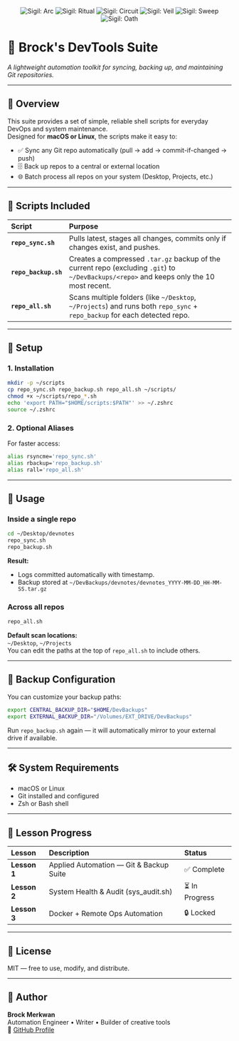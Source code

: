 <!-- GLYPHWAVE SIGILS -->
<p align="center">
  <img alt="Sigil: Arc" src="https://img.shields.io/badge/⟟_arcana-synced-00FFC8?style=for-the-badge&labelColor=0A0A0F">
  <img alt="Sigil: Ritual" src="https://img.shields.io/badge/⟊_ritual-backup_bound-FF2E97?style=for-the-badge&labelColor=0A0A0F">
  <img alt="Sigil: Circuit" src="https://img.shields.io/badge/⌁_circuit-docker_up-7C3AED?style=for-the-badge&labelColor=0A0A0F&logo=docker&logoColor=7C3AED">
  <img alt="Sigil: Veil" src="https://img.shields.io/badge/⌬_veil-tailscale_mesh-00F0FF?style=for-the-badge&labelColor=0A0A0F&logo=tailscale&logoColor=00F0FF">
  <img alt="Sigil: Sweep" src="https://img.shields.io/badge/✧_sweep-multi_repo-39FF14?style=for-the-badge&labelColor=0A0A0F">
  <img alt="Sigil: Oath" src="https://img.shields.io/badge/✠_oath-lesson_I_complete-BC13FE?style=for-the-badge&labelColor=0A0A0F">
</p>


# 🧰 Brock's DevTools Suite  
_A lightweight automation toolkit for syncing, backing up, and maintaining Git repositories._

---

## 🚀 Overview
This suite provides a set of simple, reliable shell scripts for everyday DevOps and system maintenance.  
Designed for **macOS or Linux**, the scripts make it easy to:
- ✅ Sync any Git repo automatically (pull → add → commit-if-changed → push)
- 🗄️ Back up repos to a central or external location
- 🌐 Batch process all repos on your system (Desktop, Projects, etc.)

---

## 📂 Scripts Included

| Script | Purpose |
|:--|:--|
| **`repo_sync.sh`** | Pulls latest, stages all changes, commits only if changes exist, and pushes. |
| **`repo_backup.sh`** | Creates a compressed `.tar.gz` backup of the current repo (excluding `.git`) to `~/DevBackups/<repo>` and keeps only the 10 most recent. |
| **`repo_all.sh`** | Scans multiple folders (like `~/Desktop`, `~/Projects`) and runs both `repo_sync` + `repo_backup` for each detected repo. |

---

## 🧩 Setup

### 1. Installation
```bash
mkdir -p ~/scripts
cp repo_sync.sh repo_backup.sh repo_all.sh ~/scripts/
chmod +x ~/scripts/repo_*.sh
echo 'export PATH="$HOME/scripts:$PATH"' >> ~/.zshrc
source ~/.zshrc
```

### 2. Optional Aliases
For faster access:
```bash
alias rsyncme='repo_sync.sh'
alias rbackup='repo_backup.sh'
alias rall='repo_all.sh'
```

---

## 🧪 Usage

### Inside a single repo
```bash
cd ~/Desktop/devnotes
repo_sync.sh
repo_backup.sh
```

**Result:**
- Logs committed automatically with timestamp.
- Backup stored at `~/DevBackups/devnotes/devnotes_YYYY-MM-DD_HH-MM-SS.tar.gz`

### Across all repos
```bash
repo_all.sh
```

**Default scan locations:**  
`~/Desktop`, `~/Projects`  
You can edit the paths at the top of `repo_all.sh` to include others.

---

## 💾 Backup Configuration

You can customize your backup paths:
```bash
export CENTRAL_BACKUP_DIR="$HOME/DevBackups"
export EXTERNAL_BACKUP_DIR="/Volumes/EXT_DRIVE/DevBackups"
```
Run `repo_backup.sh` again — it will automatically mirror to your external drive if available.

---

## 🛠️ System Requirements
- macOS or Linux
- Git installed and configured
- Zsh or Bash shell

---

## 🎯 Lesson Progress
| Lesson | Description | Status |
|:--|:--|:--|
| **Lesson 1** | Applied Automation — Git & Backup Suite | ✅ Complete |
| **Lesson 2** | System Health & Audit (sys_audit.sh) | ⏳ In Progress |
| **Lesson 3** | Docker + Remote Ops Automation | 🔒 Locked |

---

## 📜 License
MIT — free to use, modify, and distribute.

---

## 👤 Author
**Brock Merkwan**  
Automation Engineer • Writer • Builder of creative tools  
🔗 [GitHub Profile](https://github.com/Brockmerkwan)

